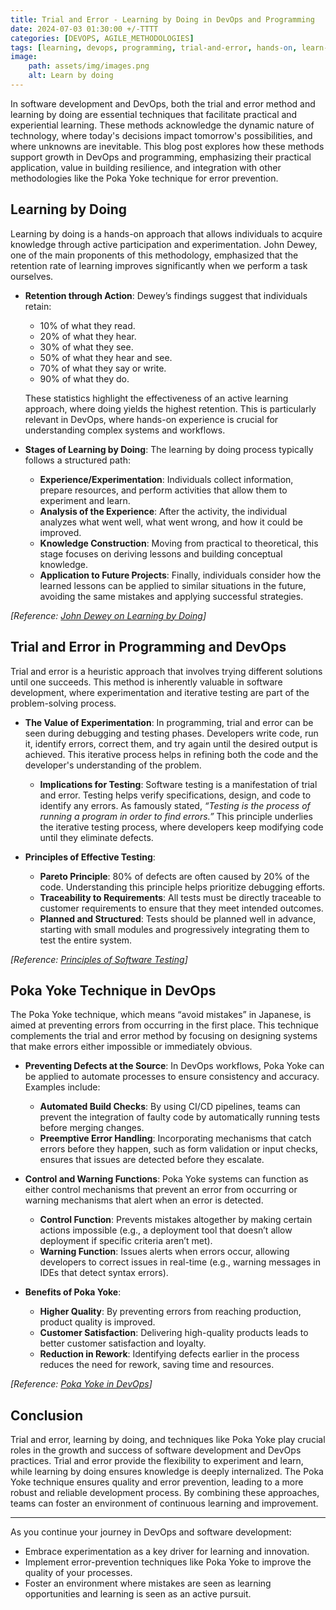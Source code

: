 ```yaml
---
title: Trial and Error - Learning by Doing in DevOps and Programming 
date: 2024-07-03 01:30:00 +/-TTTT
categories: [DEVOPS, AGILE_METHODOLOGIES]
tags: [learning, devops, programming, trial-and-error, hands-on, learn-by-doing, poka-yoke]
image:
    path: assets/img/images.png
    alt: Learn by doing
---
```


In software development and DevOps, both the trial and error method and learning by doing are essential techniques that facilitate practical and experiential learning. These methods acknowledge the dynamic nature of technology, where today's decisions impact tomorrow's possibilities, and where unknowns are inevitable. This blog post explores how these methods support growth in DevOps and programming, emphasizing their practical application, value in building resilience, and integration with other methodologies like the Poka Yoke technique for error prevention.

## Learning by Doing

Learning by doing is a hands-on approach that allows individuals to acquire knowledge through active participation and experimentation. John Dewey, one of the main proponents of this methodology, emphasized that the retention rate of learning improves significantly when we perform a task ourselves.

- **Retention through Action**: Dewey’s findings suggest that individuals retain:
  - 10% of what they read.
  - 20% of what they hear.
  - 30% of what they see.
  - 50% of what they hear and see.
  - 70% of what they say or write.
  - 90% of what they do.
  
  These statistics highlight the effectiveness of an active learning approach, where doing yields the highest retention. This is particularly relevant in DevOps, where hands-on experience is crucial for understanding complex systems and workflows.

- **Stages of Learning by Doing**: The learning by doing process typically follows a structured path:
  - **Experience/Experimentation**: Individuals collect information, prepare resources, and perform activities that allow them to experiment and learn.
  - **Analysis of the Experience**: After the activity, the individual analyzes what went well, what went wrong, and how it could be improved.
  - **Knowledge Construction**: Moving from practical to theoretical, this stage focuses on deriving lessons and building conceptual knowledge.
  - **Application to Future Projects**: Finally, individuals consider how the learned lessons can be applied to similar situations in the future, avoiding the same mistakes and applying successful strategies.

*[Reference: [John Dewey on Learning by Doing](https://www.pedagogy4change.org/john-dewey/)]*

## Trial and Error in Programming and DevOps

Trial and error is a heuristic approach that involves trying different solutions until one succeeds. This method is inherently valuable in software development, where experimentation and iterative testing are part of the problem-solving process.

- **The Value of Experimentation**: In programming, trial and error can be seen during debugging and testing phases. Developers write code, run it, identify errors, correct them, and try again until the desired output is achieved. This iterative process helps in refining both the code and the developer's understanding of the problem.

  - **Implications for Testing**: Software testing is a manifestation of trial and error. Testing helps verify specifications, design, and code to identify any errors. As famously stated, *“Testing is the process of running a program in order to find errors.”* This principle underlies the iterative testing process, where developers keep modifying code until they eliminate defects.

- **Principles of Effective Testing**:
  - **Pareto Principle**: 80% of defects are often caused by 20% of the code. Understanding this principle helps prioritize debugging efforts.
  - **Traceability to Requirements**: All tests must be directly traceable to customer requirements to ensure that they meet intended outcomes.
  - **Planned and Structured**: Tests should be planned well in advance, starting with small modules and progressively integrating them to test the entire system.

*[Reference: [Principles of Software Testing](https://www.javatpoint.com/software-testing-principles)]*

## Poka Yoke Technique in DevOps

The Poka Yoke technique, which means “avoid mistakes” in Japanese, is aimed at preventing errors from occurring in the first place. This technique complements the trial and error method by focusing on designing systems that make errors either impossible or immediately obvious.

- **Preventing Defects at the Source**: In DevOps workflows, Poka Yoke can be applied to automate processes to ensure consistency and accuracy. Examples include:
  - **Automated Build Checks**: By using CI/CD pipelines, teams can prevent the integration of faulty code by automatically running tests before merging changes.
  - **Preemptive Error Handling**: Incorporating mechanisms that catch errors before they happen, such as form validation or input checks, ensures that issues are detected before they escalate.

- **Control and Warning Functions**: Poka Yoke systems can function as either control mechanisms that prevent an error from occurring or warning mechanisms that alert when an error is detected.
  - **Control Function**: Prevents mistakes altogether by making certain actions impossible (e.g., a deployment tool that doesn’t allow deployment if specific criteria aren’t met).
  - **Warning Function**: Issues alerts when errors occur, allowing developers to correct issues in real-time (e.g., warning messages in IDEs that detect syntax errors).

- **Benefits of Poka Yoke**:
  - **Higher Quality**: By preventing errors from reaching production, product quality is improved.
  - **Customer Satisfaction**: Delivering high-quality products leads to better customer satisfaction and loyalty.
  - **Reduction in Rework**: Identifying defects earlier in the process reduces the need for rework, saving time and resources.

*[Reference: [Poka Yoke in DevOps](https://businessmap.io/lean-management/improvement/what-is-poka-yoke#:~:text=Poka%2DYoke%20is%20any%20mechanism,human%20errors%20as%20they%20occur.)]*

## Conclusion

Trial and error, learning by doing, and techniques like Poka Yoke play crucial roles in the growth and success of software development and DevOps practices. Trial and error provide the flexibility to experiment and learn, while learning by doing ensures knowledge is deeply internalized. The Poka Yoke technique ensures quality and error prevention, leading to a more robust and reliable development process. By combining these approaches, teams can foster an environment of continuous learning and improvement.

---

As you continue your journey in DevOps and software development:

- Embrace experimentation as a key driver for learning and innovation.
- Implement error-prevention techniques like Poka Yoke to improve the quality of your processes.
- Foster an environment where mistakes are seen as learning opportunities and learning is seen as an active pursuit.